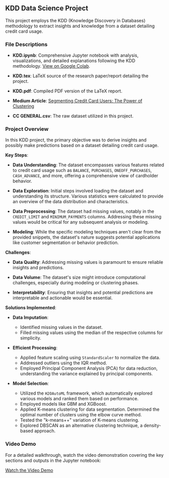 ## KDD Data Science Project

This project employs the KDD (Knowledge Discovery in Databases) methodology to extract insights and knowledge from a dataset detailing credit card usage.

### File Descriptions

- **KDD.ipynb**: Comprehensive Jupyter notebook with analysis, visualizations, and detailed explanations following the KDD methodology. [View on Google Colab](https://colab.research.google.com/drive/1jFiV6LR-GqQmP_FQ17XLjzY-IA6VxrF0).

- **KDD.tex**: LaTeX source of the research paper/report detailing the project.

- **KDD.pdf**: Compiled PDF version of the LaTeX report.

- **Medium Article**: [Segmenting Credit Card Users: The Power of Clustering](https://medium.com/@moukthikareddy.vuyyuru/segmenting-credit-card-users-the-power-of-clustering-a431336c71a0)

- **CC GENERAL.csv**: The raw dataset utilized in this project.


### Project Overview

In this KDD project, the primary objective was to derive insights and possibly make predictions based on a dataset detailing credit card usage.

**Key Steps**:
- **Data Understanding**: The dataset encompasses various features related to credit card usage such as `BALANCE`, `PURCHASES`, `ONEOFF_PURCHASES`, `CASH_ADVANCE`, and more, offering a comprehensive view of cardholder behavior.

- **Data Exploration**: Initial steps involved loading the dataset and understanding its structure. Various statistics were calculated to provide an overview of the data distribution and characteristics.

- **Data Preprocessing**: The dataset had missing values, notably in the `CREDIT_LIMIT` and `MINIMUM_PAYMENTS` columns. Addressing these missing values would be critical for any subsequent analysis or modeling.

- **Modeling**: While the specific modeling techniques aren't clear from the provided snippets, the dataset's nature suggests potential applications like customer segmentation or behavior prediction.

**Challenges**:
- **Data Quality**: Addressing missing values is paramount to ensure reliable insights and predictions.

- **Data Volume**: The dataset's size might introduce computational challenges, especially during modeling or clustering phases.

- **Interpretability**: Ensuring that insights and potential predictions are interpretable and actionable would be essential.

**Solutions Implemented**:

- **Data Imputation**: 
  - Identified missing values in the dataset.
  - Filled missing values using the median of the respective columns for simplicity.

- **Efficient Processing**: 
  - Applied feature scaling using `StandardScaler` to normalize the data.
  - Addressed outliers using the IQR method.
  - Employed Principal Component Analysis (PCA) for data reduction, understanding the variance explained by principal components.

- **Model Selection**: 
  - Utilized the `H2OAutoML` framework, which automatically explored various models and ranked them based on performance.
  - Employed models like GBM and XGBoost.
  - Applied K-means clustering for data segmentation. Determined the optimal number of clusters using the elbow curve method.
  - Tested the "k-means++" variation of K-means clustering.
  - Explored DBSCAN as an alternative clustering technique, a density-based approach.


### Video Demo
For a detailed walkthrough, watch the video demonstration covering the key sections and outputs in the Jupyter notebook:

[Watch the Video Demo](https://drive.google.com/file/d/1WuMJ7mWC8uE8TGZlYq9FQCryvdfnTzYJ/view?usp=drive_link)
